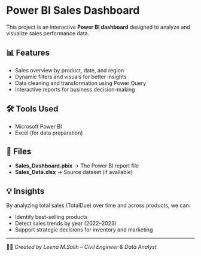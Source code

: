 # Power BI Sales Dashboard

This project is an interactive **Power BI dashboard** designed to analyze and visualize sales performance data.

## 📊 Features
- Sales overview by product, date, and region  
- Dynamic filters and visuals for better insights  
- Data cleaning and transformation using Power Query  
- Interactive reports for business decision-making  

## 🛠️ Tools Used
- Microsoft Power BI  
- Excel (for data preparation)

## 📁 Files
- **Sales_Dashboard.pbix** → The Power BI report file  
- **Sales_Data.xlsx** → Source dataset (if available)

## 💡 Insights
By analyzing total sales (TotalDue) over time and across products, we can:
- Identify best-selling products  
- Detect sales trends by year (2022–2023)  
- Support strategic decisions for inventory and marketing  

---

👩‍💻 *Created by Leena M.Salih – Civil Engineer & Data Analyst*
